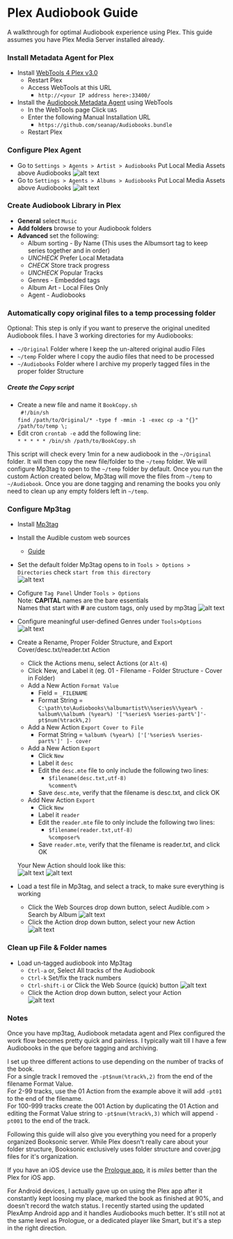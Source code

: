 # Plex Audiobook Guide
A walkthrough for optimal Audiobook experience using Plex.  This guide assumes you have Plex Media Server installed already.

### Install Metadata Agent for Plex
* Install [WebTools 4 Plex v3.0](https://github.com/ukdtom/WebTools.bundle/wiki/Install)  
  * Restart Plex
  * Access WebTools at this URL  
    * `http://<your IP address here>:33400/`
* Install the [Audiobook Metadata Agent](https://github.com/seanap/Audiobooks.bundle) using WebTools
  * In the WebTools page Click `UAS`
  * Enter the following Manual Installation URL
    * `https://github.com/seanap/Audiobooks.bundle`
  * Restart Plex

### Configure Plex Agent  
* Go to `Settings > Agents > Artist > Audiobooks` Put Local Media Assets above Audiobooks
 ![alt text](https://i.imgur.com/oEKdpmd.png "Artist Agent Config")
* Go to `Settings > Agents > Albums > Audiobooks` Put Local Media Assets above Audiobooks
 ![alt text](https://i.imgur.com/1aKHJeB.png "Album Agent Config")

### Create Audiobook Library in Plex
 * **General** select `Music`
 * **Add folders** browse to your Audiobook folders
 * **Advanced** set the following:  
   * Album sorting - By Name (This uses the Albumsort tag to keep series together and in order)
   * *UNCHECK* Prefer Local Metadata
   * *CHECK* Store track progress
   * *UNCHECK* Popular Tracks
   * Genres - Embedded tags
   * Album Art - Local Files Only
   * Agent - Audiobooks

### Automatically copy original files to a temp processing folder
Optional: This step is only if you want to preserve the original unedited Audiobook files.  I have 3 working directories for my Audiobooks:
* `~/Original` Folder where I keep the un-altered original audio Files
* `~/temp` Folder where I copy the audio files that need to be processed
* `~/Audiobooks` Folder where I archive my properly tagged files in the proper folder Structure
##### Create the Copy script
* Create a new file and name it `BookCopy.sh`  
` #!/bin/sh`  
`find /path/to/Original/* -type f -mmin -1 -exec cp -a "{}" /path/to/temp \; `
* Edit cron `crontab -e` add the following line:  
`* * * * * /bin/sh /path/to/BookCopy.sh`  

This script will check every 1min for a new audiobook in the `~/Original` folder. It will then copy the new file/folder to the `~/temp` folder. We will configure Mp3tag to open to the `~/temp` folder by default.  Once you run the custom Action created below, Mp3tag will move the files from `~/temp` to `~/Audiobook`.  Once you are done tagging and renaming the books you only need to clean up any empty folders left in `~/temp`.

### Configure Mp3tag
* Install [Mp3tag](https://www.mp3tag.de/en/)
* Install the Audible custom web sources  
  * [Guide](https://github.com/seanap/Audible.com-Search-by-Album)
* Set the default folder Mp3tag opens to in `Tools > Options > Directories` check `start from this directory`  
![alt text](https://i.imgur.com/R2lh1YH.png "Default Directory")  


* Cofigure `Tag Panel` Under `Tools > Options`  
  Note: **CAPITAL** names are the bare essentials  
  Names that start with **#** are custom tags, only used by mp3tag
  ![alt text](https://i.imgur.com/wHdZcHh.png "Tag Panel")
* Configure meaningful user-defined Genres under `Tools>Options`  
  ![alt text](https://i.imgur.com/YXnh7ve.png "User-defined Genres")


* Create a Rename, Proper Folder Structure, and Export Cover/desc.txt/reader.txt Action  
  * Click the Actions menu, select Actions (or `Alt-6`)
  * Click New, and Label it (eg. 01 - Filename - Folder Structure - Cover in Folder)
  * Add a New Action `Format Value`
    * Field = `_FILENAME`
    * Format String = `C:\path\to\Audiobooks\%albumartist%\%series%\%year% - %album%\%album% (%year%) '['%series% %series-part%']'- pt$num(%track%,2)`
  * Add a New Action `Export Cover to File`
    * Format String = `%album% (%year%) ['['%series% %series-part%']' ]- cover`
  * Add a New Action `Export`
    * Click `New`
    * Label it `desc`
    * Edit the `desc.mte` file to only include the following two lines:
      * `$filename(desc.txt,utf-8)`  
        `%comment%`
    * Save `desc.mte`, verify that the filename is desc.txt, and click OK
  * Add New Action `Export`
    * Click `New`
    * Label it `reader`
    * Edit the `reader.mte` file to only include the following two lines:
      * `$filename(reader.txt,utf-8)`  
        `%composer%`
    * Save `reader.mte`, verify that the filename is reader.txt, and click OK  

  Your New Action should look like this:  
    ![alt text](https://i.imgur.com/SiRhEdU.png "Example Actions")
    ![alt text](https://i.imgur.com/kmOiNqc.png "Custom Action Sequence")
* Load a test file in Mp3tag, and select a track, to make sure everything is working
  * Click the Web Sources drop down button, select Audible.com > Search by Album
   ![alt text](https://i.imgur.com/Q4ySYh2.png "Web Source Select")
  * Click the Action drop down button, select your new Action  
  ![alt text](https://i.imgur.com/knf3ATb.png "Filename-Folder-Cover")

### Clean up File & Folder names  
* Load un-tagged audiobook into Mp3tag
  * `Ctrl-a` or, Select All tracks of the Audiobook
  * `Ctrl-k` Set/fix the track numbers
  * `Ctrl-shift-i` or Click the Web Source (quick) button
![alt text](https://i.imgur.com/AjJbUqE.png "Tag Source")
  * Click the Action drop down button, select your  Action  
  ![alt text](https://i.imgur.com/knf3ATb.png "Filename-Folder-Cover")

### Notes
Once you have mp3tag, Audiobook metadata agent and Plex configured the work flow becomes pretty quick and painless.  I typically wait till I have a few Audiobooks in the que before tagging and archiving.  

I set up three different actions to use depending on the number of tracks of the book.  
For a single track I removed the `-pt$num(%track%,2)` from the end of the filename Format Value.  
For 2-99 tracks, use the 01 Action from the example above it will add `-pt01` to the end of the filename.  
For 100-999 tracks create the 001 Action by duplicating the 01 Action and editing the Format Value string to `-pt$num(%track%,3)` which will append `-pt001` to the end of the track.

   Following this guide will also give you everything you need for a properly organized Booksonic server.  While Plex doesn't really care about your folder structure, Booksonic exclusively uses folder structure and cover.jpg files for it's organization.

   If you have an iOS device use the [Prologue app](https://prologue-app.com/), it is *miles* better than the Plex for iOS app.

   For Android devices, I actually gave up on using the Plex app after it constantly kept loosing my place, marked the book as finished at 90%, and doesn't record the watch status. I recently started using the updated PlexAmp Android app and it handles Audiobooks much better. It's still not at the same level as Prologue, or a dedicated player like Smart, but it's a step in the right direction.
